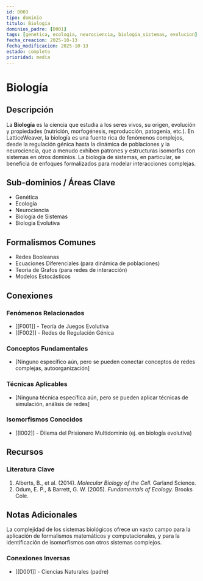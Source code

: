 ```yaml
---
id: D003
tipo: dominio
titulo: Biología
dominios_padre: [D001]
tags: [genetica, ecologia, neurociencia, biologia_sistemas, evolucion]
fecha_creacion: 2025-10-13
fecha_modificacion: 2025-10-13
estado: completo
prioridad: media
---
```


# Biología

## Descripción

La **Biología** es la ciencia que estudia a los seres vivos, su origen, evolución y propiedades (nutrición, morfogénesis, reproducción, patogenia, etc.). En LatticeWeaver, la biología es una fuente rica de fenómenos complejos, desde la regulación génica hasta la dinámica de poblaciones y la neurociencia, que a menudo exhiben patrones y estructuras isomorfas con sistemas en otros dominios. La biología de sistemas, en particular, se beneficia de enfoques formalizados para modelar interacciones complejas.

## Sub-dominios / Áreas Clave

- Genética
- Ecología
- Neurociencia
- Biología de Sistemas
- Biología Evolutiva

## Formalismos Comunes

- Redes Booleanas
- Ecuaciones Diferenciales (para dinámica de poblaciones)
- Teoría de Grafos (para redes de interacción)
- Modelos Estocásticos

## Conexiones

### Fenómenos Relacionados
- [[F001]] - Teoría de Juegos Evolutiva
- [[F002]] - Redes de Regulación Génica

### Conceptos Fundamentales
- [Ninguno específico aún, pero se pueden conectar conceptos de redes complejas, autoorganización]

### Técnicas Aplicables
- [Ninguna técnica específica aún, pero se pueden aplicar técnicas de simulación, análisis de redes]

### Isomorfismos Conocidos
- [[I002]] - Dilema del Prisionero Multidominio (ej. en biología evolutiva)

## Recursos

### Literatura Clave
1.  Alberts, B., et al. (2014). *Molecular Biology of the Cell*. Garland Science.
2.  Odum, E. P., & Barrett, G. W. (2005). *Fundamentals of Ecology*. Brooks Cole.

## Notas Adicionales

La complejidad de los sistemas biológicos ofrece un vasto campo para la aplicación de formalismos matemáticos y computacionales, y para la identificación de isomorfismos con otros sistemas complejos.

### Conexiones Inversas
- [[D001]] - Ciencias Naturales (padre)

